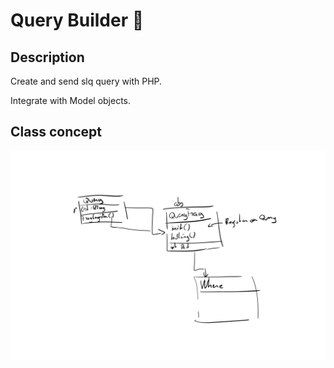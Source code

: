 # Query Builder 👷
## Description
Create and send slq query with PHP. 

Integrate with Model objects.

## Class concept
![class](https://raw.githubusercontent.com/CrBast/PHP-SQL_SimpleLife/query_builder/src/Query/class_concept.png)